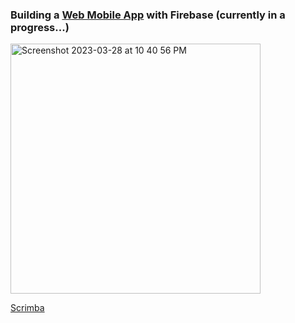 ### Building a [Web Mobile App](https://mobileappwithfirebase.netlify.app) with Firebase (currently in a progress...)

<img width="400" alt="Screenshot 2023-03-28 at 10 40 56 PM" src="https://user-images.githubusercontent.com/82247833/228437161-090df491-a1f5-48db-adb3-a8908c57f9ef.png">

[Scrimba](https://scrimba.com/learn/firebase)
